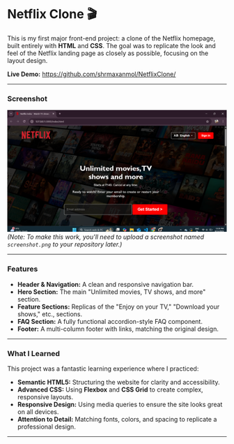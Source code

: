 # Netflix Clone 🎬

This is my first major front-end project: a clone of the Netflix homepage, built entirely with **HTML** and **CSS**.
The goal was to replicate the look and feel of the Netflix landing page as closely as possible,
focusing on the layout design.

**Live Demo:** https://github.com/shrmaxanmol/NetflixClone/

---

### Screenshot

![Netflix Clone Screenshot](./screenshot.png)
*(Note: To make this work, you'll need to upload a screenshot named `screenshot.png` to your repository later.)*

---

### Features

* **Header & Navigation:** A clean and responsive navigation bar.
* **Hero Section:** The main "Unlimited movies, TV shows, and more" section.
* **Feature Sections:** Replicas of the "Enjoy on your TV," "Download your shows," etc., sections.
* **FAQ Section:** A fully functional accordion-style FAQ component.
* **Footer:** A multi-column footer with links, matching the original design.

---

### What I Learned

This project was a fantastic learning experience where I practiced:

* **Semantic HTML5:** Structuring the website for clarity and accessibility.
* **Advanced CSS:** Using **Flexbox** and **CSS Grid** to create complex, responsive layouts.
* **Responsive Design:** Using media queries to ensure the site looks great on all devices.
* **Attention to Detail:** Matching fonts, colors, and spacing to replicate a professional design.

---
